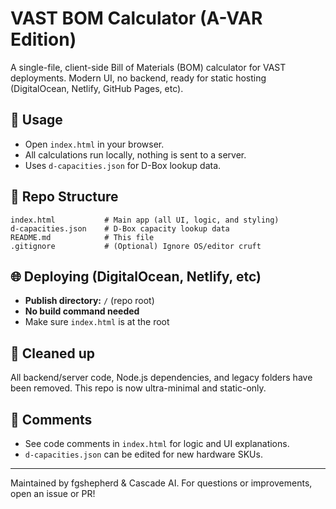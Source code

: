 # VAST BOM Calculator (A-VAR Edition)

A single-file, client-side Bill of Materials (BOM) calculator for VAST deployments. Modern UI, no backend, ready for static hosting (DigitalOcean, Netlify, GitHub Pages, etc).

## 🚀 Usage
- Open `index.html` in your browser.
- All calculations run locally, nothing is sent to a server.
- Uses `d-capacities.json` for D-Box lookup data.

## 📁 Repo Structure
```
index.html           # Main app (all UI, logic, and styling)
d-capacities.json    # D-Box capacity lookup data
README.md            # This file
.gitignore           # (Optional) Ignore OS/editor cruft
```

## 🌐 Deploying (DigitalOcean, Netlify, etc)
- **Publish directory:** `/` (repo root)
- **No build command needed**
- Make sure `index.html` is at the root

## 🧹 Cleaned up
All backend/server code, Node.js dependencies, and legacy folders have been removed. This repo is now ultra-minimal and static-only.

## 📝 Comments
- See code comments in `index.html` for logic and UI explanations.
- `d-capacities.json` can be edited for new hardware SKUs.

---
Maintained by fgshepherd & Cascade AI. For questions or improvements, open an issue or PR!
